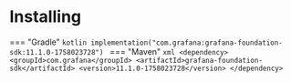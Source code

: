 # Installing

=== "Gradle"
    ```kotlin
    implementation("com.grafana:grafana-foundation-sdk:11.1.0-1758023728")
    ```
=== "Maven"
    ```xml
    <dependency>
        <groupId>com.grafana</groupId>
        <artifactId>grafana-foundation-sdk</artifactId>
        <version>11.1.0-1758023728</version>
    </dependency>
    ```
